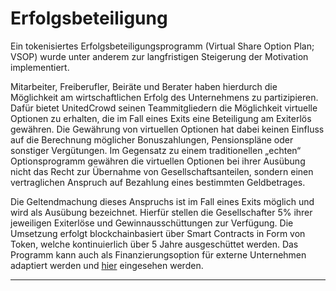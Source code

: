 # Erfolgsbeteiligung

Ein tokenisiertes Erfolgsbeteiligungsprogramm \(Virtual Share Option Plan; VSOP\) wurde unter anderem zur langfristigen Steigerung der Motivation implementiert. 

Mitarbeiter, Freiberufler, Beiräte und Berater haben hierdurch die Möglichkeit am wirtschaftlichen Erfolg des Unternehmens zu partizipieren. Dafür bietet UnitedCrowd seinen Teammitgliedern die Möglichkeit virtuelle Optionen zu erhalten, die im Fall eines Exits eine Beteiligung am Exiterlös gewähren. Die Gewährung von virtuellen Optionen hat dabei keinen Einfluss auf die Berechnung möglicher Bonuszahlungen, Pensionspläne oder sonstiger Vergütungen. Im Gegensatz zu einem traditionellen „echten“ Optionsprogramm gewähren die virtuellen Optionen bei ihrer Ausübung nicht das Recht zur Übernahme von Gesellschaftsanteilen, sondern einen vertraglichen Anspruch auf Bezahlung eines bestimmten Geldbetrages. 

Die Geltendmachung dieses Anspruchs ist im Fall eines Exits möglich und wird als Ausübung bezeichnet. Hierfür stellen die Gesellschafter 5% ihrer jeweiligen Exiterlöse und Gewinnausschüttungen zur Verfügung. Die Umsetzung erfolgt blockchainbasiert über Smart Contracts in Form von Token, welche kontinuierlich über 5 Jahre ausgeschüttet werden. Das Programm kann auch als Finanzierungsoption für externe Unternehmen adaptiert werden und [hier](https://unitedcrowd.com/going-mainnet-unitedcrowd-tokenisiertes-vsop/) eingesehen werden.  
****

